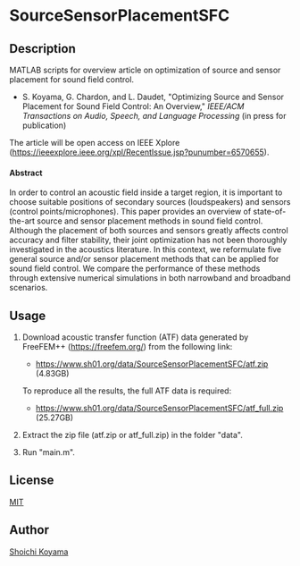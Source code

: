# SourceSensorPlacementSFC

## Description
MATLAB scripts for overview article on optimization of source and sensor placement for sound field control.

- S. Koyama, G. Chardon, and L. Daudet, "Optimizing Source and Sensor Placement for Sound Field Control: An Overview," *IEEE/ACM Transactions on Audio, Speech, and Language Processing* (in press for publication)

The article will be open access on IEEE Xplore (https://ieeexplore.ieee.org/xpl/RecentIssue.jsp?punumber=6570655).

#### Abstract  
In order to control an acoustic field inside a target region, it is important to choose suitable positions of secondary sources (loudspeakers) and sensors (control points/microphones). This paper provides an overview of state-of-the-art source and sensor placement methods in sound field control. Although the placement of both sources and sensors greatly affects control accuracy and filter stability, their joint optimization has not been thoroughly investigated in the acoustics literature. In this context, we reformulate five general source and/or sensor placement methods that can be applied for sound field control. We compare the performance of these methods through extensive numerical simulations in both narrowband and broadband scenarios.

## Usage
1. Download acoustic transfer function (ATF) data generated by FreeFEM++ (https://freefem.org/) from the following link:
   - https://www.sh01.org/data/SourceSensorPlacementSFC/atf.zip (4.83GB)
   
   To reproduce all the results, the full ATF data is required:
   - https://www.sh01.org/data/SourceSensorPlacementSFC/atf_full.zip (25.27GB)
   
2. Extract the zip file (atf.zip or atf_full.zip) in the folder "data".

3. Run "main.m".

## License 
[MIT](https://github.com/sh01k/SensorSourcePlacementSFC/blob/master/LICENSE)

## Author
[Shoichi Koyama](https://www.sh01.org/)

